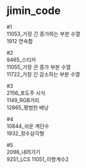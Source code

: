 # jimin_code


#1   
11053_가장 긴 증가하는 부분 수열   
1912 연속합

#2   
9465_스티커   
11055_가장 큰 증가 부분 수열   
11722_가장 긴 감소하는 부분 수열   

#3   
2156_포도주 시식   
1149_RGB거리   
12865_평범한 배낭

#4   
10844_쉬운 계단수     
1932_정수삼각형

#5   
2096_내려가기   
9251_LCS
11051_이항계수2   
